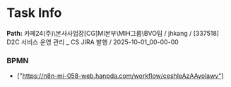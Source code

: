 # Task Info

**Path:** 카페24(주)\본사사업장\[CG]MI본부\MIH그룹\BVO팀 / jhkang / [337518] D2C 서비스 운영 관리 _ CS JIRA 발행 / 2025-10-01_00-00-00

### BPMN
- ["https://n8n-mi-058-web.hanpda.com/workflow/ceshleAzAAyolawv"]

